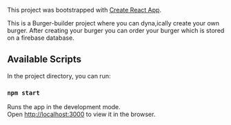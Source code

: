This project was bootstrapped with [Create React App](https://github.com/facebook/create-react-app).

This is a Burger-builder project where you can dyna,ically create your own burger. After creating your burger you can order your burger which is stored on a firebase database.

## Available Scripts

In the project directory, you can run:

### `npm start`

Runs the app in the development mode.<br />
Open [http://localhost:3000](http://localhost:3000) to view it in the browser.
